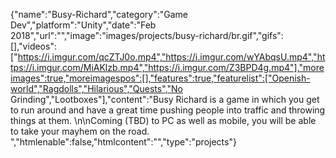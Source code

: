 {"name":"Busy-Richard","category":"Game Dev","platform":"Unity","date":"Feb 2018","url":"","image":"images/projects/busy-richard/br.gif","gifs":[],"videos":["https://i.imgur.com/qcZTJ0o.mp4","https://i.imgur.com/wYAbqsU.mp4","https://i.imgur.com/MiAKlzb.mp4","https://i.imgur.com/Z3BPD4g.mp4"],"moreimages":true,"moreimagespos":[],"features":true,"featurelist":["Openish-world","Ragdolls","Hilarious","Quests","No Grinding","Lootboxes"],"content":"Busy Richard is a game in which you get to run around and have a great time pushing people into traffic and throwing things at them.  \n\nComing (TBD) to PC as well as mobile, you will be able to take your mayhem on the road.  ","htmlenable":false,"htmlcontent":"","type":"projects"}

